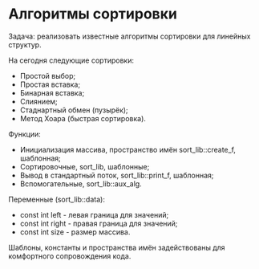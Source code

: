 # Алгоритмы сортировки
Задача: реализовать известные алгоритмы сортировки для линейных структур.

На сегодня следующие сортировки:
- Простой выбор;
- Простая вставка;
- Бинарная вставка;
- Слиянием;
- Стаднартный обмен (пузырёк);
- Метод Хоара (быстрая сортировка).

Функции:
- Инициализация массива, пространство имён sort_lib::create_f, шаблонная;
- Сортировочные, sort_lib, шаблонные;
- Вывод в стандартный поток, sort_lib::print_f, шаблонная;
- Вспомогательные, sort_lib::aux_alg.

Переменные (sort_lib::data):
- const int left - левая граница для значений;
- const int right - правая граница для значений;
- const int size - размер массива.

Шаблоны, константы и пространства имён задействованы для комфортного сопровождения кода.
